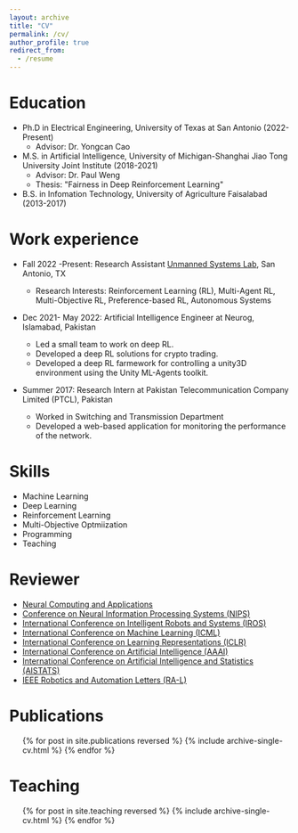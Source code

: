 ```yaml
---
layout: archive
title: "CV"
permalink: /cv/
author_profile: true
redirect_from:
  - /resume
---
```



Education 
======
* Ph.D in Electrical Engineering, University of Texas at San Antonio (2022-Present) 
  * Advisor: Dr. Yongcan Cao
* M.S. in Artificial Intelligence, University of Michigan-Shanghai Jiao Tong University Joint Institute (2018-2021)
  * Advisor: Dr. Paul Weng
  * Thesis: "Fairness in Deep Reinforcement Learning"
* B.S. in Infomation Technology, University of Agriculture Faisalabad (2013-2017)

Work experience
======
* Fall 2022 -Present: Research Assistant [Unmanned Systems Lab](https://utsausl.wixsite.com/utsausl), San Antonio, TX
  * Research Interests: Reinforcement Learning (RL), Multi-Agent RL, Multi-Objective RL, Preference-based RL, Autonomous Systems

* Dec 2021- May 2022: Artificial Intelligence Engineer at Neurog, Islamabad, Pakistan
  * Led a small team to work on deep RL.
  * Developed a deep RL solutions for crypto trading.
  * Developed a deep RL farmework for controlling a unity3D environment using the Unity ML-Agents toolkit. 


* Summer 2017: Research Intern at Pakistan Telecommunication Company Limited (PTCL), Pakistan
  * Worked in Switching and Transmission Department
  * Developed a web-based application for monitoring the performance of the network.
  
Skills
======
* Machine Learning
* Deep Learning
* Reinforcement Learning
* Multi-Objective Optmiization
* Programming
* Teaching


Reviewer
======
* [Neural Computing and Applications](https://link.springer.com/journal/521)
* [Conference on Neural Information Processing Systems (NIPS)](https://neurips.cc/)
* [International Conference on Intelligent Robots and Systems (IROS)](https://ieee-iros.org/)
* [International Conference on Machine Learning (ICML)](https://icml.cc/)
* [International Conference on Learning Representations (ICLR)](https://iclr.cc/)
* [International Conference on Artificial Intelligence (AAAI)](https://aaai.org/Conferences/AAAI-22/)
* [International Conference on Artificial Intelligence and Statistics (AISTATS)](https://aistats.org/aistats2025/)
* [IEEE Robotics and Automation Letters (RA-L)](https://www.ieee-ras.org/publications/ra-l)



Publications
======
  <ul>{% for post in site.publications reversed %}
    {% include archive-single-cv.html %}
  {% endfor %}</ul>
  
 
Teaching
======
  <ul>{% for post in site.teaching reversed %}
    {% include archive-single-cv.html %}
  {% endfor %}</ul>